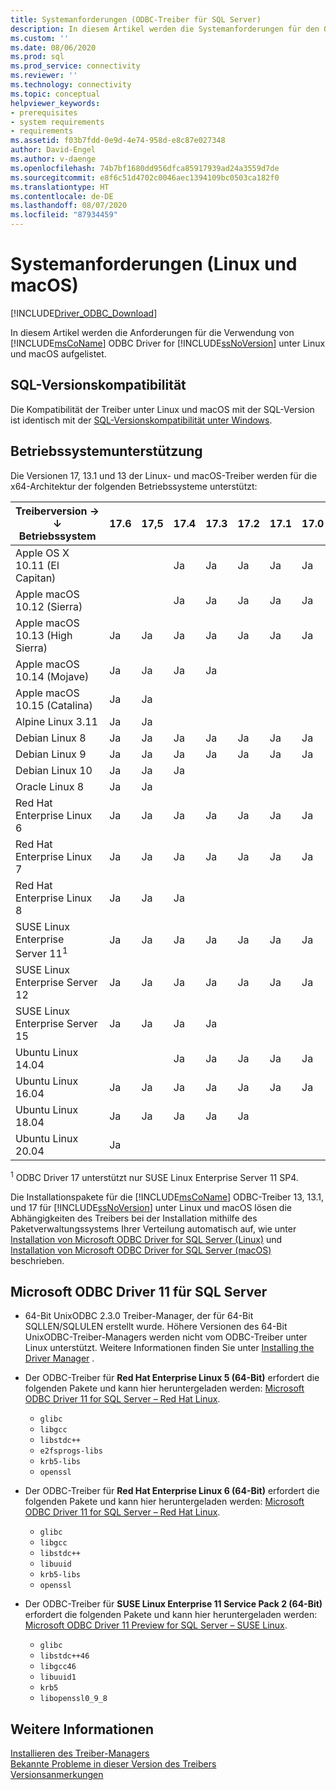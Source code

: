 ```yaml
---
title: Systemanforderungen (ODBC-Treiber für SQL Server)
description: In diesem Artikel werden die Systemanforderungen für den ODBC-Treiber für SQL Server für Linux und macOS-Betriebssysteme aufgeführt.
ms.custom: ''
ms.date: 08/06/2020
ms.prod: sql
ms.prod_service: connectivity
ms.reviewer: ''
ms.technology: connectivity
ms.topic: conceptual
helpviewer_keywords:
- prerequisites
- system requirements
- requirements
ms.assetid: f03b7fdd-0e9d-4e74-958d-e8c87e027348
author: David-Engel
ms.author: v-daenge
ms.openlocfilehash: 74b7bf1680dd956dfca85917939ad24a3559d7de
ms.sourcegitcommit: e8f6c51d4702c0046aec1394109bc0503ca182f0
ms.translationtype: HT
ms.contentlocale: de-DE
ms.lasthandoff: 08/07/2020
ms.locfileid: "87934459"
---
```

# <a name="system-requirements-linux-and-macos"></a>Systemanforderungen (Linux und macOS)

[!INCLUDE[Driver_ODBC_Download](../../../includes/driver_odbc_download.md)]

In diesem Artikel werden die Anforderungen für die Verwendung von [!INCLUDE[msCoName](../../../includes/msconame_md.md)] ODBC Driver for [!INCLUDE[ssNoVersion](../../../includes/ssnoversion-md.md)] unter Linux und macOS aufgelistet.

## <a name="sql-version-compatibility"></a>SQL-Versionskompatibilität

Die Kompatibilität der Treiber unter Linux und macOS mit der SQL-Version ist identisch mit der [SQL-Versionskompatibilität unter Windows](../windows/system-requirements-installation-and-driver-files.md#sql-version-compatibility).

## <a name="operating-system-support"></a>Betriebssystemunterstützung

Die Versionen 17, 13.1 und 13 der Linux- und macOS-Treiber werden für die x64-Architektur der folgenden Betriebssysteme unterstützt:

|Treiberversion&nbsp;&#8594;<br />&#8595; Betriebssystem     |17.6|17,5|17.4|17.3|17.2|17.1|17.0|Version 13.1|13|
|-------------------------------|----|----|----|----|----|----|----|----|---|
|Apple OS X 10.11 (El Capitan)  |    |    |Ja |Ja |Ja |Ja |Ja |Ja |Ja|
|Apple macOS 10.12 (Sierra)     |    |    |Ja |Ja |Ja |Ja |Ja |Ja |Ja|
|Apple macOS 10.13 (High Sierra)|Ja |Ja |Ja |Ja |Ja |Ja |Ja |Ja |Ja|
|Apple macOS 10.14 (Mojave)     |Ja |Ja |Ja |Ja |    |    |    |    |   |
|Apple macOS 10.15 (Catalina)   |Ja |Ja |    |    |    |    |    |    |   |
|Alpine Linux 3.11              |Ja |Ja |    |    |    |    |    |    |   |
|Debian Linux 8                 |Ja |Ja |Ja |Ja |Ja |Ja |Ja |Ja |Ja|
|Debian Linux 9                 |Ja |Ja |Ja |Ja |Ja |Ja |Ja |Ja |Ja|
|Debian Linux 10                |Ja |Ja |Ja |    |    |    |    |    |   |
|Oracle Linux 8                 |Ja |Ja |    |    |    |    |    |    |   |
|Red Hat Enterprise Linux 6      |Ja |Ja |Ja |Ja |Ja |Ja |Ja |Ja |Ja|
|Red Hat Enterprise Linux 7      |Ja |Ja |Ja |Ja |Ja |Ja |Ja |Ja |Ja|
|Red Hat Enterprise Linux 8      |Ja |Ja |Ja |    |    |    |    |    |   |
|SUSE Linux Enterprise Server 11<sup>1</sup>|Ja |Ja |Ja |Ja |Ja |Ja |Ja |Ja |Ja|
|SUSE Linux Enterprise Server 12|Ja |Ja |Ja |Ja |Ja |Ja |Ja |Ja |Ja|
|SUSE Linux Enterprise Server 15|Ja |Ja |Ja |Ja |    |    |    |    |   |
|Ubuntu Linux 14.04             |    |    |Ja |Ja |Ja |Ja |Ja |Ja |Ja|
|Ubuntu Linux 16.04             |Ja |Ja |Ja |Ja |Ja |Ja |Ja |Ja |Ja|
|Ubuntu Linux 18.04             |Ja |Ja |Ja |Ja |Ja |    |    |    |   |
|Ubuntu Linux 20.04             |Ja |    |    |    |    |    |    |    |   |

<sup>1</sup> ODBC Driver 17 unterstützt nur SUSE Linux Enterprise Server 11 SP4.

Die Installationspakete für die [!INCLUDE[msCoName](../../../includes/msconame_md.md)] ODBC-Treiber 13, 13.1, und 17 für [!INCLUDE[ssNoVersion](../../../includes/ssnoversion-md.md)] unter Linux und macOS lösen die Abhängigkeiten des Treibers bei der Installation mithilfe des Paketverwaltungssystems Ihrer Verteilung automatisch auf, wie unter [Installation von Microsoft ODBC Driver for SQL Server (Linux)](installing-the-microsoft-odbc-driver-for-sql-server.md) und [Installation von Microsoft ODBC Driver for SQL Server (macOS)](install-microsoft-odbc-driver-sql-server-macos.md) beschrieben.

## <a name="microsoft-odbc-driver-11-for-sql-server"></a>Microsoft ODBC Driver 11 für SQL Server  
  
* 64-Bit UnixODBC 2.3.0 Treiber-Manager, der für 64-Bit SQLLEN/SQLULEN erstellt wurde. Höhere Versionen des 64-Bit UnixODBC-Treiber-Managers werden nicht vom ODBC-Treiber unter Linux unterstützt. Weitere Informationen finden Sie unter [Installing the Driver Manager](../../../connect/odbc/linux-mac/installing-the-driver-manager.md) .  
  
* Der ODBC-Treiber für **Red Hat Enterprise Linux 5 (64-Bit)** erfordert die folgenden Pakete und kann hier heruntergeladen werden: [Microsoft ODBC Driver 11 for SQL Server – Red Hat Linux](https://go.microsoft.com/fwlink/?LinkId=267321).  
  * `glibc`  
  * `libgcc`  
  * `libstdc++`  
  * `e2fsprogs-libs`  
  * `krb5-libs`  
  * `openssl`  
  
* Der ODBC-Treiber für **Red Hat Enterprise Linux 6 (64-Bit)** erfordert die folgenden Pakete und kann hier heruntergeladen werden: [Microsoft ODBC Driver 11 for SQL Server – Red Hat Linux](https://go.microsoft.com/fwlink/?LinkId=267321).  
  * `glibc`  
  * `libgcc`  
  * `libstdc++`  
  * `libuuid`  
  * `krb5-libs`  
  * `openssl`  
  
* Der ODBC-Treiber für **SUSE Linux Enterprise 11 Service Pack 2 (64-Bit)** erfordert die folgenden Pakete und kann hier heruntergeladen werden: [Microsoft ODBC Driver 11 Preview for SQL Server – SUSE Linux](https://go.microsoft.com/fwlink/?LinkId=264916).  
  * `glibc`  
  * `libstdc++46`  
  * `libgcc46`  
  * `libuuid1`  
  * `krb5`  
  * `libopenssl0_9_8`  
  
## <a name="see-also"></a>Weitere Informationen

[Installieren des Treiber-Managers](../../../connect/odbc/linux-mac/installing-the-driver-manager.md)  
[Bekannte Probleme in dieser Version des Treibers](../../../connect/odbc/linux-mac/known-issues-in-this-version-of-the-driver.md)  
[Versionsanmerkungen](../../../connect/odbc/linux-mac/release-notes-odbc-sql-server-linux-mac.md)  
